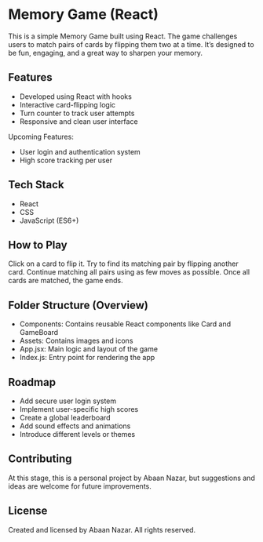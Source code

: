 
# Memory Game (React)

This is a simple Memory Game built using React. The game challenges users to match pairs of cards by flipping them two at a time. It’s designed to be fun, engaging, and a great way to sharpen your memory.

## Features

* Developed using React with hooks
* Interactive card-flipping logic
* Turn counter to track user attempts
* Responsive and clean user interface

Upcoming Features:

* User login and authentication system
* High score tracking per user

## Tech Stack

* React
* CSS
* JavaScript (ES6+)

## How to Play

Click on a card to flip it. Try to find its matching pair by flipping another card. Continue matching all pairs using as few moves as possible. Once all cards are matched, the game ends.

## Folder Structure (Overview)

* Components: Contains reusable React components like Card and GameBoard
* Assets: Contains images and icons
* App.jsx: Main logic and layout of the game
* Index.js: Entry point for rendering the app

## Roadmap

* Add secure user login system
* Implement user-specific high scores
* Create a global leaderboard
* Add sound effects and animations
* Introduce different levels or themes

## Contributing

At this stage, this is a personal project by Abaan Nazar, but suggestions and ideas are welcome for future improvements.

## License

Created and licensed by Abaan Nazar. All rights reserved.

